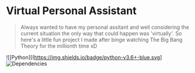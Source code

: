 # Virtual Personal Assistant
> Always wanted to have my personal assitant and well considering the current situation the only way that could happen was 'virtually'. So here's a little fun project I made after binge watching The Big Bang Theory for the millionth time xD

![[Python][(https://img.shields.io/badge/python-v3.6+-blue.svg]
![Dependencies](https://img.shields.io/badge/dependencies-up%20to%20date-brightgreen.svg)